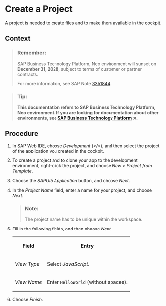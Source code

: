 <!-- loio5695f58aaa6242c3b1c7a1654209eafd -->

# Create a Project

A project is needed to create files and to make them available in the cockpit.



## Context

> ### Remember:  
> SAP Business Technology Platform, Neo environment will sunset on **December 31, 2028**, subject to terms of customer or partner contracts.
> 
> For more information, see SAP Note [3351844](https://me.sap.com/notes/3351844).

> ### Tip:  
> **This documentation refers to SAP Business Technology Platform, Neo environment. If you are looking for documentation about other environments, see [SAP Business Technology Platform](https://help.sap.com/viewer/65de2977205c403bbc107264b8eccf4b/Cloud/en-US/6a2c1ab5a31b4ed9a2ce17a5329e1dd8.html "SAP Business Technology Platform (SAP BTP) is an integrated offering comprised of four technology portfolios: database and data management, application development and integration, analytics, and intelligent technologies. The platform offers users the ability to turn data into business value, compose end-to-end business processes, and build and extend SAP applications quickly.") :arrow_upper_right:.**



<a name="loio5695f58aaa6242c3b1c7a1654209eafd__steps_mxv_1g3_24"/>

## Procedure

1.  In SAP Web IDE, choose *Development* \(*</\>*\), and then select the project of the application you created in the cockpit.

2.  To create a project and to clone your app to the development environment, right-click the project, and choose *New* \> *Project from Template*.

3.  Choose the *SAPUI5 Application* button, and choose *Next*.

4.  In the *Project Name* field, enter a name for your project, and choose *Next*.

    > ### Note:  
    > The project name has to be unique within the workspace.

5.  Fill in the following fields, and then choose *Next*:


    <table>
    <tr>
    <th valign="top">

    Field
    
    </th>
    <th valign="top">

    Entry
    
    </th>
    </tr>
    <tr>
    <td valign="top">
    
    *View Type*
    
    </td>
    <td valign="top">
    
    Select *JavaScript*.
    
    </td>
    </tr>
    <tr>
    <td valign="top">
    
    *View Name*
    
    </td>
    <td valign="top">
    
    Enter `HelloWorld` \(without spaces\).
    
    </td>
    </tr>
    </table>
    
6.  Choose *Finish*.


